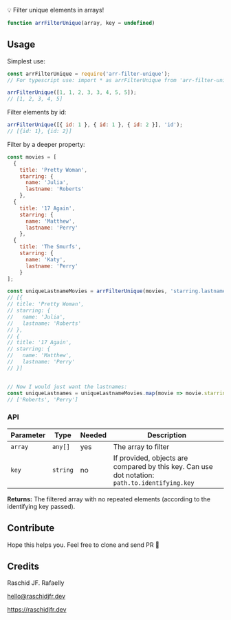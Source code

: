💡 Filter unique elements in arrays!

```js
function arrFilterUnique(array, key = undefined)
```

## Usage


Simplest use:

```js
const arrFilterUnique = require('arr-filter-unique');
// For typescript use: import * as arrFilterUnique from 'arr-filter-unique';

arrFilterUnique([1, 1, 2, 3, 3, 4, 5, 5]);
// [1, 2, 3, 4, 5]
```

Filter elements by id:

```js
arrFilterUnique([{ id: 1 }, { id: 1 }, { id: 2 }], 'id');
// [{id: 1}, {id: 2}]
```

Filter by a deeper property:

```js
const movies = [
  {
    title: 'Pretty Woman',
    starring: {
      name: 'Julia',
      lastname: 'Roberts'
    },
  {
    title: '17 Again',
    starring: {
      name: 'Matthew',
      lastname: 'Perry'
    },
  {
    title: 'The Smurfs',
    starring: {
      name: 'Katy',
      lastname: 'Perry'
    }
];

const uniqueLastnameMovies = arrFilterUnique(movies, 'starring.lastname');
// [{
// title: 'Pretty Woman',
// starring: {
//   name: 'Julia',
//   lastname: 'Roberts'
// },
// {
// title: '17 Again',
// starring: {
//   name: 'Matthew',
//   lastname: 'Perry'
// }]


// Now I would just want the lastnames:
const uniqueLastnames = uniqueLastnameMovies.map(movie => movie.starring.lastname);
// ['Roberts', 'Perry']
```

### API
| Parameter | Type     | Needed | Description                                                                                    |
| --------- | -------- | ------ | ---------------------------------------------------------------------------------------------- |
| `array`   | `any[]`  | yes    | The array to filter                                                                            |
| `key`     | `string` | no     | If provided, objects are compared by this key. Can use dot notation: `path.to.identifying.key` |


**Returns:** The filtered array with no repeated elements (according to the identifying key passed).

## Contribute
Hope this helps you. Feel free to clone and send PR 🙂

## Credits
Raschid JF. Rafaelly

<hello@raschidjfr.dev>

https://raschidjfr.dev
